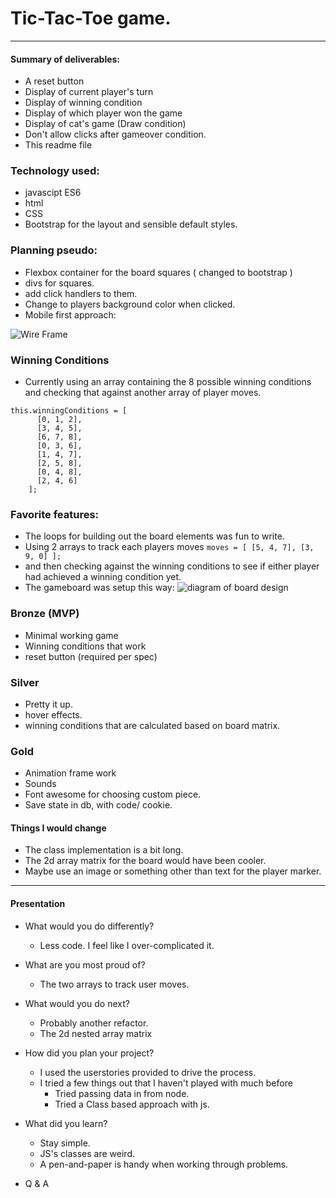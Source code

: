 # Tic-Tac-Toe game. #
- - - -

#### Summary of deliverables: ####
  * A reset button
  * Display of current player's turn
  * Display of winning condition
  * Display of which player won the game
  * Display of cat's game (Draw condition)
  * Don't allow clicks after gameover condition.
  * This readme file

### Technology used: ###
* javascipt ES6
* html
* CSS
* Bootstrap for the layout and sensible default styles.



### Planning pseudo: ###
* Flexbox container for the board squares ( changed to bootstrap )
* divs for squares.
* add click handlers to them.
* Change to players background color when clicked. 
* Mobile first approach:

![Wire Frame](https://christopherfanning.github.io/img/ttt.png)



### Winning Conditions ###
* Currently using an array containing the 8 possible winning conditions and checking that against another array of player moves.
``` 
this.winningConditions = [
      [0, 1, 2],
      [3, 4, 5],
      [6, 7, 8],
      [0, 3, 6],
      [1, 4, 7],
      [2, 5, 8],
      [0, 4, 8],
      [2, 4, 6]
    ]; 
```

### Favorite features: ###
 * The loops for building out the board elements was fun to write.
 * Using 2 arrays to track each players moves
 ```moves = [ [5, 4, 7], [3, 9, 0] ]; ```
 * and then checking against the winning conditions to see if either player had achieved a winning condition yet. 
 * The gameboard was setup this way:
 ![diagram of board design](https://christopherfanning.github.io/img/box.png)



### Bronze (MVP) ###
* Minimal working game
* Winning conditions that work
* reset button (required per spec)


### Silver ###
* Pretty it up. 
* hover effects. 
* winning conditions that are calculated based on board matrix. 


### Gold ###
* Animation frame work
* Sounds
* Font awesome for choosing custom piece. 
* Save state in db, with code/ cookie. 

#### Things I would change ####
  * The class implementation is a bit long. 
  * The 2d array matrix for the board would have been cooler. 
  * Maybe use an image or something other than text for the player marker.

- - - - 
#### Presentation ####
  * What would you do differently?
    * Less code.  I feel like I over-complicated it.

  * What are you most proud of?
    * The two arrays to track user moves.

  * What would you do next?
    * Probably another refactor. 
    * The 2d nested array matrix

  * How did you plan your project?
    * I used the userstories provided to drive the process.
    * I tried a few things out that I haven't played with much before
      * Tried passing data in from node. 
      * Tried a Class based approach with js. 

  * What did you learn?
    * Stay simple. 
    * JS's classes are weird.
    * A pen-and-paper is handy when working through problems. 

  * Q & A
